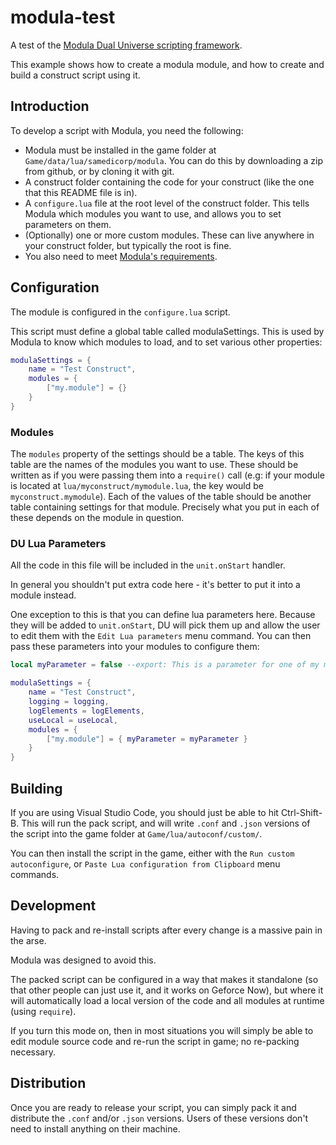 # modula-test

A test of the [Modula Dual Universe scripting framework](https://github.com/samedicorp/modula).

This example shows how to create a modula module, and how to create and build a construct script using it.

## Introduction

To develop a script with Modula, you need the following:

- Modula must be installed in the game folder at `Game/data/lua/samedicorp/modula`. You can do this by downloading a zip from github, or by cloning it with git. 
- A construct folder containing the code for your construct (like the one that this README file is in).
- A `configure.lua` file at the root level of the construct folder. This tells Modula which modules you want to use, and allows you to set parameters on them.
- (Optionally) one or more custom modules. These can live anywhere in your construct folder, but typically the root is fine.
- You also need to meet [Modula's requirements](https://github.com/samedicorp/modula#requirements).

## Configuration

The module is configured in the `configure.lua` script.

This script must define a global table called modulaSettings. This is used by Modula to know which modules to load, and to set various other properties:

```lua
modulaSettings = { 
    name = "Test Construct",
    modules = {
        ["my.module"] = {}
    }
}
```
### Modules

The `modules` property of the settings should be a table. The keys of this table are the names of the modules you want to use. These should be written as if you were passing them into a `require()` call (e.g: if your module is located at `lua/myconstruct/mymodule.lua`, the key would be `myconstruct.mymodule`). Each of the values of the table should be another table containing settings for that module. Precisely what you put in each of these depends on the module in question. 

### DU Lua Parameters

All the code in this file will be included in the `unit.onStart` handler. 

In general you shouldn't put extra code here - it's better to put it into a module instead.

One exception to this is that you can define lua parameters here. Because they will be added to `unit.onStart`, DU will pick them up and allow the user to edit them with the `Edit Lua parameters` menu command. You can then pass these parameters into your modules to configure them:

```lua
local myParameter = false --export: This is a parameter for one of my modules.

modulaSettings = { 
    name = "Test Construct",
    logging = logging, 
    logElements = logElements, 
    useLocal = useLocal,
    modules = {
        ["my.module"] = { myParameter = myParameter }
    }
}
```

## Building

If you are using Visual Studio Code, you should just be able to hit Ctrl-Shift-B. This will run the pack script, and will write `.conf` and `.json` versions of the script into the game folder at `Game/lua/autoconf/custom/`.

You can then install the script in the game, either with the `Run custom autoconfigure`, or `Paste Lua configuration from Clipboard` menu commands.

## Development

Having to pack and re-install scripts after every change is a massive pain in the arse.

Modula was designed to avoid this. 

The packed script can be configured in a way that makes it standalone (so that other people can just use it, and it works on Geforce Now), but where it will automatically load a local version of the code and all modules at runtime (using `require`). 

If you turn this mode on, then in most situations you will simply be able to edit module source code and re-run the script in game; no re-packing necessary. 

## Distribution 

Once you are ready to release your script, you can simply pack it and distribute the `.conf` and/or `.json` versions. Users of these versions don't need to install anything on their machine.